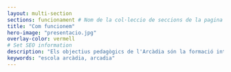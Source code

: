 ```yaml
---
layout: multi-section
sections: funcionament # Nom de la col·leccio de seccions de la pagina
title: "Com funcionem"
hero-image: "presentacio.jpg"
overlay-color: vermell
# Set SEO information
description: "Els objectius pedagògics de l'Arcàdia són la formació integral de les persones."
keywords: "escola arcàdia, arcadia"
---
```

